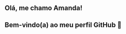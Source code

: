 ## Olá, me chamo Amanda! 
## Bem-vindo(a) ao meu perfil GitHub 👋

<!--
**20022222/20022222** is a ✨ _special_ ✨ repository because its `README.md` (this file) appears on your GitHub profile.

Here are some ideas to get you started:

- 🌱 Atualmente estou aprendendo a linguagem de programação JAVA
